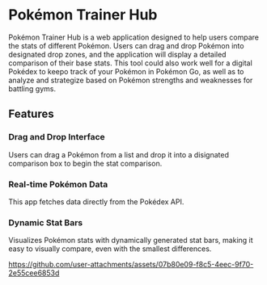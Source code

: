 # Pokémon Trainer Hub  
Pokémon Trainer Hub is a web application designed to help users compare the stats of different Pokémon. Users can drag and drop Pokémon into designated drop zones, and the application will display a detailed comparison of their base stats. This tool could also work well for a digital Pokédex to keepo track of your Pokémon in Pokémon Go, as well as to analyze and strategize based on Pokémon strengths and weaknesses for battling gyms.

## Features  
### Drag and Drop Interface
Users can drag a Pokémon from a list and drop it into a disignated comparison box to begin the stat comparison.
### Real-time Pokémon Data
This app fetches data directly from the Pokédex API.
### Dynamic Stat Bars
Visualizes Pokémon stats with dynamically generated stat bars, making it easy to visually compare, even with the smallest differences.

https://github.com/user-attachments/assets/07b80e09-f8c5-4eec-9f70-2e55cee6853d

